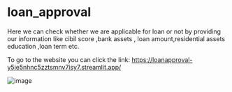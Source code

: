 # loan_approval

Here we can check whether we are applicable for loan or not by providing our information like cibil score ,bank assets , loan amount,residential assets education ,loan term etc.

To go to the website you can  click the link: https://loanapproval-y5je5nhnc5zztsmnv7isy7.streamlit.app/



![image](https://github.com/debnarayankundu/loan_approval/assets/159264658/e19928bd-6292-427c-a9b6-02ac022b33ae)
